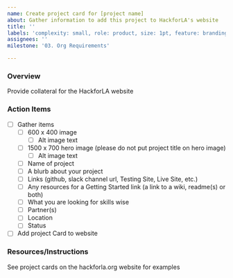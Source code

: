 ```yaml
---
name: Create project card for [project name]
about: Gather information to add this project to HackforLA's website
title: ''
labels: 'complexity: small, role: product, size: 1pt, feature: branding, s: PD team, s: hackforla.org, complexity: small'
assignees: ''
milestone: '03. Org Requirements'

---
```


### Overview

Provide collateral for the HackforLA website

### Action Items

- [ ] Gather items
    - [ ] 600 x 400 image
        - [ ] Alt image text
    - [ ] 1500 x 700 hero image (please do not put project title on hero image)
        - [ ] Alt image text
    - [ ] Name of project
    - [ ] A blurb about your project
    - [ ] Links (github, slack channel url, Testing Site, Live Site, etc.)
    - [ ] Any resources for a Getting Started link (a link to a wiki, readme(s) or both)
    - [ ] What you are looking for skills wise
    - [ ] Partner(s)
    - [ ] Location
    - [ ] Status
- [ ] Add project Card to website

### Resources/Instructions

See project cards on the hackforla.org website for examples
